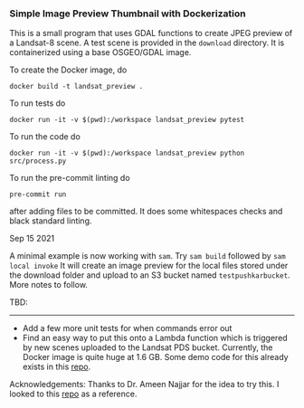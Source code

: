 ### Simple Image Preview Thumbnail with Dockerization

This is a small program that uses GDAL functions to create JPEG preview of a Landsat-8 scene. A test scene is provided in the `download` directory. It is containerized using a base OSGEO/GDAL image.

To create the Docker image, do

`docker build -t landsat_preview .`

To run tests do

`docker run -it -v $(pwd):/workspace landsat_preview pytest`

To run the code do

`docker run -it -v $(pwd):/workspace landsat_preview python src/process.py`

To run the pre-commit linting do

`pre-commit run`

after adding files to be committed. It does some whitespaces checks and black standard linting.

Sep 15 2021

A minimal example is now working with `sam`.
Try
`sam build` followed by `sam local invoke`
It will create an image preview for the local files stored under the download folder and upload to
an S3 bucket named `testpushkarbucket`. More notes to follow.

TBD:

---

- Add a few more unit tests for when commands error out
- Find an easy way to put this onto a Lambda function which is triggered by new scenes uploaded to the Landsat PDS bucket. Currently, the Docker image is quite huge at 1.6 GB. Some demo code for this already exists in this [repo](https://github.com/pkopparla/LandsatThumnails).

Acknowledgements: Thanks to Dr. Ameen Najjar for the idea to try this. I looked to this [repo](https://github.com/eoameen/landsat8_fetch_scene) as a reference.
